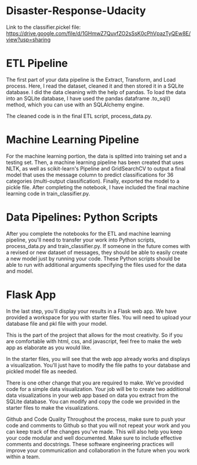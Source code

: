# Disaster-Response-Udacity

Link to the classifier.pickel file: https://drive.google.com/file/d/1GHmwZ7QuvfZO2sSsK0cPhVpazTyQEw8E/view?usp=sharing

# ETL Pipeline
The first part of your data pipeline is the Extract, Transform, and Load process. 
Here, I read the dataset, cleaned it  and then stored it in a SQLite database. I did the data cleaning with the help of pandas. 
To load the data into an SQLite database, I have used the pandas dataframe .to_sql() method, which you can use with an SQLAlchemy engine.

The cleaned code is in the final ETL script, process_data.py.

# Machine Learning Pipeline
For the machine learning portion, the data is splitted into training set and a testing set. 
Then, a machine learning pipeline has been created that uses NLTK, as well as scikit-learn's Pipeline and GridSearchCV to output a final model that uses the message column to predict classifications for 36 categories (multi-output classification). 
Finally, exported the model to a pickle file. 
After completing the notebook, I have included the final machine learning code in train_classifier.py.

# Data Pipelines: Python Scripts
After you complete the notebooks for the ETL and machine learning pipeline, you'll need to transfer your work into Python scripts, process_data.py and train_classifier.py. If someone in the future comes with a revised or new dataset of messages, they should be able to easily create a new model just by running your code. 
These Python scripts should be able to run with additional arguments specifying the files used for the data and model.

# Flask App
In the last step, you'll display your results in a Flask web app. 
We have provided a workspace for you with starter files. You will need to upload your database file and pkl file with your model.

This is the part of the project that allows for the most creativity. 
So if you are comfortable with html, css, and javascript, feel free to make the web app as elaborate as you would like.

In the starter files, you will see that the web app already works and displays a visualization. 
You'll just have to modify the file paths to your database and pickled model file as needed.

There is one other change that you are required to make. 
We've provided code for a simple data visualization. Your job will be to create two additional data visualizations in your web app based on data you extract from the SQLite database. You can modify and copy the code we provided in the starter files to make the visualizations.

Github and Code Quality
Throughout the process, make sure to push your code and comments to Github so that you will not repeat your work and you can keep track of the changes you've made. 
This will also help you keep your code modular and well documented. Make sure to include effective comments and docstrings. 
These software engineering practices will improve your communication and collaboration in the future when you work within a team.
